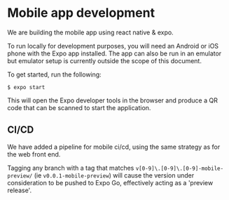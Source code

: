 # Mobile app development

We are building the mobile app using react native & expo.

To run locally for development purposes, you will need an Android or iOS phone
with the Expo app installed. The app can also be run in an emulator but emulator
setup is currently outside the scope of this document.

To get started, run the following:

```
$ expo start
```

This will open the Expo developer tools in the browser and produce a QR code
that can be scanned to start the application.


## CI/CD

We have added a pipeline for mobile ci/cd, using the same strategy as for the web front end.

Tagging any branch with a tag that matches `v[0-9]\.[0-9]\.[0-9]-mobile-preview/` (ie `v0.0.1-mobile-preview`)
will cause the version under consideration to be pushed to Expo Go, effectively acting as a 'preview release'.